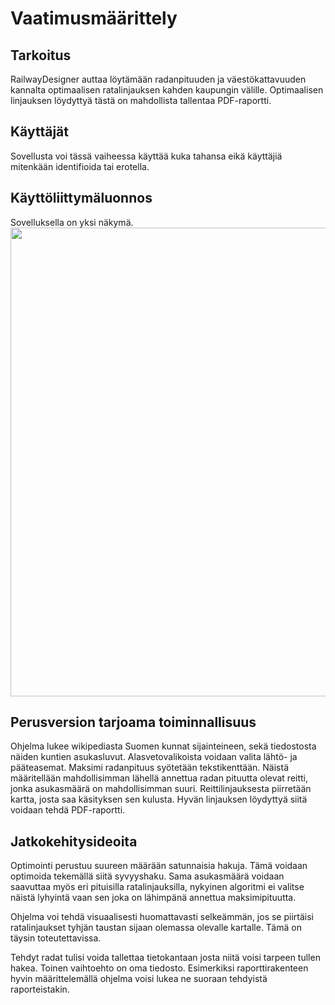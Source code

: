# Vaatimusmäärittely

## Tarkoitus

RailwayDesigner auttaa löytämään radanpituuden ja väestökattavuuden kannalta optimaalisen ratalinjauksen kahden kaupungin välille. Optimaalisen linjauksen löydyttyä tästä on mahdollista tallentaa PDF-raportti. 

## Käyttäjät

Sovellusta voi tässä vaiheessa käyttää kuka tahansa eikä käyttäjiä mitenkään identifioida tai erotella.

## Käyttöliittymäluonnos

Sovelluksella on yksi näkymä.
<img src="https://github.com/wathenro/ot-harjoitustyo/blob/master/RailwayDesigner/Dokumentaatio/kayttoliittyma.jpg" width="750">


## Perusversion tarjoama toiminnallisuus

Ohjelma lukee wikipediasta Suomen kunnat sijainteineen, sekä tiedostosta näiden kuntien asukasluvut. Alasvetovalikoista voidaan valita lähtö- ja pääteasemat. Maksimi radanpituus syötetään tekstikenttään. Näistä määritellään mahdollisimman lähellä annettua radan pituutta olevat reitti, jonka asukasmäärä on mahdollisimman suuri. Reittilinjauksesta piirretään kartta, josta saa käsityksen sen kulusta. Hyvän linjauksen löydyttyä siitä voidaan tehdä PDF-raportti.

## Jatkokehitysideoita

Optimointi perustuu suureen määrään satunnaisia hakuja. Tämä voidaan optimoida tekemällä siitä syvyyshaku. Sama asukasmäärä voidaan saavuttaa myös eri pituisilla ratalinjauksilla, nykyinen algoritmi ei valitse näistä lyhyintä vaan sen joka on lähimpänä annettua maksimipituutta.

Ohjelma voi tehdä visuaalisesti huomattavasti selkeämmän, jos se piirtäisi ratalinjaukset tyhjän taustan sijaan olemassa olevalle kartalle. Tämä on täysin toteutettavissa.

Tehdyt radat tulisi voida tallettaa tietokantaan josta niitä voisi tarpeen tullen hakea. Toinen vaihtoehto on oma tiedosto. Esimerkiksi raporttirakenteen hyvin määrittelemällä ohjelma voisi lukea ne suoraan tehdyistä raporteistakin.
